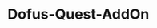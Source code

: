 # Dofus-Quest-AddOn

<!-- 
TODO:
 - Manage venv 
 - Data analyse
 - In-game window

 - get player coords
 - match players coords with data received
 - show direction with UI
 -->
